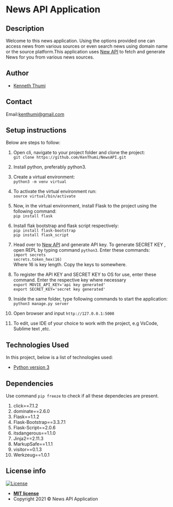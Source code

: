 # News API Application
## Description
Welcome to this news application. Using the options provided one can access news from various sources or even search news using domain name or the source platform.This application uses [New API](https://newsapi.org/) to fetch and generate News 
for you from various news sources.

## Author
- [Kenneth Thumi](https://github.com/KenThumi)

## Contact
Email:kenthumi@gmail.com

## Setup instructions
Below are steps to follow:
1. Open cli, navigate to your project folder and clone the project: <br/>
    `git clone https://github.com/KenThumi/NewsAPI.git`
2. Install python, preferably python3.
3. Create a virtual environment: <br/>
    `python3 -m venv virtual`
4. To activate the virtual environment run:<br/>
    `source virtual/bin/activate`
5. Now, in the virtual environment, install Flask to the project using the following command:<br/>
    `pip install flask`
6. Install flak bootstrap and flask script respectively:<br/>
        `pip install flask-bootstrap`<br/>
        `pip install flask_script`
7. Head over to [New API](https://newsapi.org/) and generate API key. To generate SECRET KEY 
    , open REPL by typing command `python3`. Enter these commands: <br/>
            `import secrets` <br/>
            `secrets.token_hex(16)`<br/>
    Where 16 is key length. Copy the keys to somewhere.
8. To register the API KEY and SECRET KEY to OS for use, enter these command. Enter the respective key where necessary <br/>
    `export MOVIE_API_KEY='api key generated'`<br/>
    `export SECRET_KEY='secret key generated'`

9. Inside the same folder,  type following commands to start the application:<br/>
    `python3 manage.py server`
10. Open browser and input `http://127.0.0.1:5000`
11. To edit, use IDE of your choice to work with the project, e.g VsCode, Sublime text ,etc.

## Technologies Used
In this project, below is a list of technologies used:
- [Python version 3](https://www.python.org/)

## Dependencies 
Use command `pip freeze` to check if all these dependecies are present. 
1. click==7.1.2
2. dominate==2.6.0
3. Flask==1.1.2
4. Flask-Bootstrap==3.3.7.1
5. Flask-Script==2.0.6
6. itsdangerous==1.1.0
7. Jinja2==2.11.3
8. MarkupSafe==1.1.1
9. visitor==0.1.3
10. Werkzeug==1.0.1

## License info
[![License](http://img.shields.io/:license-mit-blue.svg?style=flat-square)](http://badges.mit-license.org)

- **[MIT license](http://opensource.org/licenses/mit-license.php)**
- Copyright 2021 © News API Application
